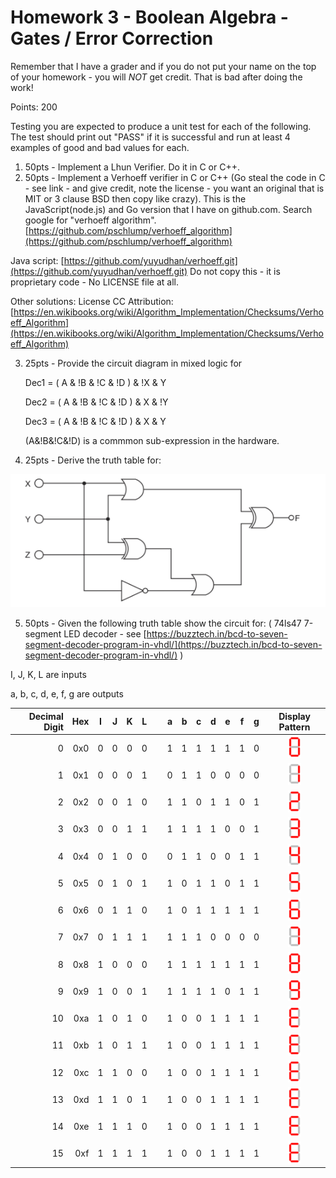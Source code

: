 
# Homework 3 - Boolean Algebra - Gates / Error Correction   

Remember that I have a grader and if you do not put your name on the top of
your homework - you will *NOT* get credit.  That is bad after doing the work!

Points: 200 

Testing you are expected to produce a unit test for each of the following.   The test should print out "PASS" if it is successful
and run at least 4 examples of good and bad values for each.

1. 50pts - Implement a Lhun Verifier.  Do it in C or C++.
2. 50pts - Implement a Verhoeff verifier in C or C++ (Go steal the code in C - see link - and give credit, note the license - you want an original that is MIT or 3 clause BSD then copy like crazy).
This is the JavaScript(node.js) and Go version that I have on github.com.    Search google for "verhoeff algorithm".
[https://github.com/pschlump/verhoeff_algorithm](https://github.com/pschlump/verhoeff_algorithm)

Java script:  [https://github.com/yuyudhan/verhoeff.git](https://github.com/yuyudhan/verhoeff.git)  Do not copy this - it is proprietary code -  No LICENSE file at all.

Other solutions: License CC Attribution: [https://en.wikibooks.org/wiki/Algorithm_Implementation/Checksums/Verhoeff_Algorithm](https://en.wikibooks.org/wiki/Algorithm_Implementation/Checksums/Verhoeff_Algorithm)


3. 25pts - Provide the circuit diagram in mixed logic for

	Dec1 = ( A & !B & !C & !D ) & !X & Y		

	Dec2 = ( A & !B & !C & !D ) & X & !Y

	Dec3 = ( A & !B & !C & !D ) & X & Y

	(A&!B&!C&!D) is a commmon sub-expression in the hardware.
	
4. 25pts - Derive the truth table for:

![hw4.png](hw4.png)

5. 50pts - Given the following truth table show the circuit for:
( 74ls47 7-segment LED decoder  - see [https://buzztech.in/bcd-to-seven-segment-decoder-program-in-vhdl/](https://buzztech.in/bcd-to-seven-segment-decoder-program-in-vhdl/) )

I, J, K, L are inputs

a, b, c, d, e, f, g are outputs

| Decimal Digit    | Hex | I | J | K | L | &nbsp; |   a | b | c | d | e | f | g | Display Pattern                                      |
|-----------------:|----:|:-:|:-:|:-:|:-:|--------|:---:|:-:|:-:|:-:|:-:|:-:|:-:|:----------------------------------------------------:|
| 0                | 0x0 | 0 | 0 | 0 | 0 |        |   1 | 1 | 1 | 1 | 1 | 1 | 0 |  <img src="7-seg-0.svg" height="35px">               |
| 1                | 0x1 | 0 | 0 | 0 | 1 |        |   0 | 1 | 1 | 0 | 0 | 0 | 0 |  <img src="7-seg-1.svg" height="35px">               |
| 2                | 0x2 | 0 | 0 | 1 | 0 |        |   1 | 1 | 0 | 1 | 1 | 0 | 1 |  <img src="7-seg-2.svg" height="35px">               |
| 3                | 0x3 | 0 | 0 | 1 | 1 |        |   1 | 1 | 1 | 1 | 0 | 0 | 1 |  <img src="7-seg-3.svg" height="35px">               |
| 4                | 0x4 | 0 | 1 | 0 | 0 |        |   0 | 1 | 1 | 0 | 0 | 1 | 1 |  <img src="7-seg-4.svg" height="35px">               |
| 5                | 0x5 | 0 | 1 | 0 | 1 |        |   1 | 0 | 1 | 1 | 0 | 1 | 1 |  <img src="7-seg-5.svg" height="35px">               |
| 6                | 0x6 | 0 | 1 | 1 | 0 |        |   1 | 0 | 1 | 1 | 1 | 1 | 1 |  <img src="7-seg-6.svg" height="35px">               |
| 7                | 0x7 | 0 | 1 | 1 | 1 |        |   1 | 1 | 1 | 0 | 0 | 0 | 0 |  <img src="7-seg-7.svg" height="35px">               |
| 8                | 0x8 | 1 | 0 | 0 | 0 |        |   1 | 1 | 1 | 1 | 1 | 1 | 1 |  <img src="7-seg-8.svg" height="35px">               |
| 9                | 0x9 | 1 | 0 | 0 | 1 |        |   1 | 1 | 1 | 1 | 0 | 1 | 1 |  <img src="7-seg-9.svg" height="35px">               |
| 10               | 0xa | 1 | 0 | 1 | 0 |        |   1 | 0 | 0 | 1 | 1 | 1 | 1 |  <img src="7-seg-E.svg" height="35px">               |
| 11               | 0xb | 1 | 0 | 1 | 1 |        |   1 | 0 | 0 | 1 | 1 | 1 | 1 |  <img src="7-seg-E.svg" height="35px">               |
| 12               | 0xc | 1 | 1 | 0 | 0 |        |   1 | 0 | 0 | 1 | 1 | 1 | 1 |  <img src="7-seg-E.svg" height="35px">               |
| 13               | 0xd | 1 | 1 | 0 | 1 |        |   1 | 0 | 0 | 1 | 1 | 1 | 1 |  <img src="7-seg-E.svg" height="35px">               |
| 14               | 0xe | 1 | 1 | 1 | 0 |        |   1 | 0 | 0 | 1 | 1 | 1 | 1 |  <img src="7-seg-E.svg" height="35px">               |
| 15               | 0xf | 1 | 1 | 1 | 1 |        |   1 | 0 | 0 | 1 | 1 | 1 | 1 |  <img src="7-seg-E.svg" height="35px">               |


